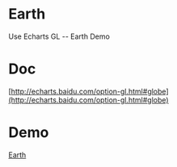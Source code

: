 # Earth
Use Echarts GL -- Earth Demo

# Doc
[http://echarts.baidu.com/option-gl.html#globe](http://echarts.baidu.com/option-gl.html#globe)

# Demo
[Earth](http://blog.z0z.me/earth)
